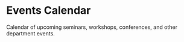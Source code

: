 # Events Calendar

Calendar of upcoming seminars, workshops, conferences, and other department events.

<!-- Add events calendar here -->